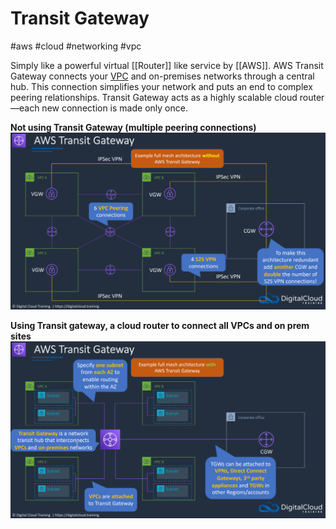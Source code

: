 # Transit Gateway
#aws #cloud #networking #vpc 

Simply like a powerful virtual [[Router]] like service by [[AWS]].
AWS Transit Gateway connects your [VPC](Cloud%20Computing/AWS/Networking/VPC.md) and on-premises networks through a central hub. This connection simplifies your network and puts an end to complex peering relationships. Transit Gateway acts as a highly scalable cloud router—each new connection is made only once.


**Not using Transit Gateway (multiple peering connections)**
![](Attachments/Pasted%20image%2020230311220920.png)

**Using Transit gateway, a cloud router to connect all VPCs and on prem sites**
![](Attachments/Pasted%20image%2020230311221029.png)

